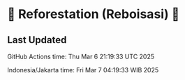 
# 🌳 Reforestation (Reboisasi) 🌲

## Last Updated

GitHub Actions time: Thu Mar  6 21:19:33 UTC 2025

Indonesia/Jakarta time: Fri Mar  7 04:19:33 WIB 2025
